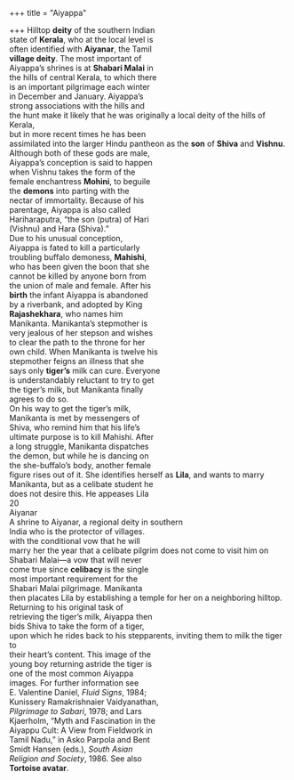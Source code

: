 +++
title = "Aiyappa"

+++
Hilltop **deity** of the southern Indian  
state of **Kerala**, who at the local level is  
often identified with **Aiyanar**, the Tamil  
**village deity**. The most important of  
Aiyappa’s shrines is at **Shabari Malai** in  
the hills of central Kerala, to which there  
is an important pilgrimage each winter  
in December and January. Aiyappa’s  
strong associations with the hills and  
the hunt make it likely that he was originally a local deity of the hills of Kerala,  
but in more recent times he has been  
assimilated into the larger Hindu pantheon as the **son** of **Shiva** and **Vishnu**.  
Although both of these gods are male,  
Aiyappa’s conception is said to happen  
when Vishnu takes the form of the  
female enchantress **Mohini**, to beguile  
the **demons** into parting with the  
nectar of immortality. Because of his  
parentage, Aiyappa is also called  
Hariharaputra, “the son (putra) of Hari  
(Vishnu) and Hara (Shiva).”  
Due to his unusual conception,  
Aiyappa is fated to kill a particularly  
troubling buffalo demoness, **Mahishi**,  
who has been given the boon that she  
cannot be killed by anyone born from  
the union of male and female. After his  
**birth** the infant Aiyappa is abandoned  
by a riverbank, and adopted by King  
**Rajashekhara**, who names him  
Manikanta. Manikanta’s stepmother is  
very jealous of her stepson and wishes  
to clear the path to the throne for her  
own child. When Manikanta is twelve his  
stepmother feigns an illness that she  
says only **tiger’s** milk can cure. Everyone  
is understandably reluctant to try to get  
the tiger’s milk, but Manikanta finally  
agrees to do so.  
On his way to get the tiger’s milk,  
Manikanta is met by messengers of  
Shiva, who remind him that his life’s  
ultimate purpose is to kill Mahishi. After  
a long struggle, Manikanta dispatches  
the demon, but while he is dancing on  
the she-buffalo’s body, another female  
figure rises out of it. She identifies herself as **Lila**, and wants to marry  
Manikanta, but as a celibate student he  
does not desire this. He appeases Lila  
20  
Aiyanar  
A shrine to Aiyanar, a regional deity in southern  
India who is the protector of villages.  
with the conditional vow that he will  
marry her the year that a celibate pilgrim does not come to visit him on  
Shabari Malai—a vow that will never  
come true since **celibacy** is the single  
most important requirement for the  
Shabari Malai pilgrimage. Manikanta  
then placates Lila by establishing a temple for her on a neighboring hilltop.  
Returning to his original task of  
retrieving the tiger’s milk, Aiyappa then  
bids Shiva to take the form of a tiger,  
upon which he rides back to his stepparents, inviting them to milk the tiger to  
their heart’s content. This image of the  
young boy returning astride the tiger is  
one of the most common Aiyappa  
images. For further information see  
E. Valentine Daniel, *Fluid Signs*, 1984;  
Kunissery Ramakrishnaier Vaidyanathan,  
*Pilgrimage to Sabari*, 1978; and Lars  
Kjaerholm, “Myth and Fascination in the  
Aiyappu Cult: A View from Fieldwork in  
Tamil Nadu,” in Asko Parpola and Bent  
Smidt Hansen (eds.), *South Asian*  
*Religion and Society*, 1986. See also  
**Tortoise avatar**.